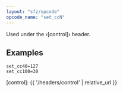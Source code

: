 ```yaml
---
layout: "sfz/opcode"
opcode_name: "set_ccN"
---
```

Used under the ‹[control]› header.

## Examples

```
set_cc40=127
set_cc100=30
```


[control]: {{ '/headers/control' | relative_url }}
